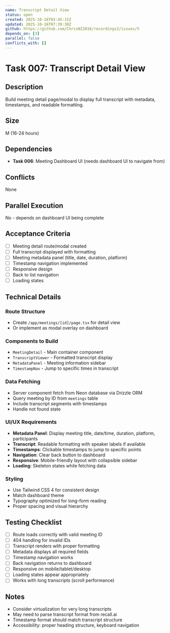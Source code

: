 ```yaml
---
name: Transcript Detail View
status: open
created: 2025-10-16T03:45:15Z
updated: 2025-10-16T07:39:30Z
github: https://github.com/ChrisNZ2016/recordings2/issues/5
depends_on: [3]
parallel: false
conflicts_with: []
---
```


# Task 007: Transcript Detail View

## Description

Build meeting detail page/modal to display full transcript with metadata, timestamps, and readable formatting.

## Size

M (16-24 hours)

## Dependencies

- **Task 006**: Meeting Dashboard UI (needs dashboard UI to navigate from)

## Conflicts

None

## Parallel Execution

No - depends on dashboard UI being complete

## Acceptance Criteria

- [ ] Meeting detail route/modal created
- [ ] Full transcript displayed with formatting
- [ ] Meeting metadata panel (title, date, duration, platform)
- [ ] Timestamp navigation implemented
- [ ] Responsive design
- [ ] Back to list navigation
- [ ] Loading states

## Technical Details

### Route Structure
- Create `/app/meetings/[id]/page.tsx` for detail view
- Or implement as modal overlay on dashboard

### Components to Build
- `MeetingDetail` - Main container component
- `TranscriptViewer` - Formatted transcript display
- `MetadataPanel` - Meeting information sidebar
- `TimestampNav` - Jump to specific times in transcript

### Data Fetching
- Server component fetch from Neon database via Drizzle ORM
- Query meeting by ID from `meetings` table
- Include transcript segments with timestamps
- Handle not found state

### UI/UX Requirements
- **Metadata Panel**: Display meeting title, date/time, duration, platform, participants
- **Transcript**: Readable formatting with speaker labels if available
- **Timestamps**: Clickable timestamps to jump to specific points
- **Navigation**: Clear back button to dashboard
- **Responsive**: Mobile-friendly layout with collapsible sidebar
- **Loading**: Skeleton states while fetching data

### Styling
- Use Tailwind CSS 4 for consistent design
- Match dashboard theme
- Typography optimized for long-form reading
- Proper spacing and visual hierarchy

## Testing Checklist

- [ ] Route loads correctly with valid meeting ID
- [ ] 404 handling for invalid IDs
- [ ] Transcript renders with proper formatting
- [ ] Metadata displays all required fields
- [ ] Timestamp navigation works
- [ ] Back navigation returns to dashboard
- [ ] Responsive on mobile/tablet/desktop
- [ ] Loading states appear appropriately
- [ ] Works with long transcripts (scroll performance)

## Notes

- Consider virtualization for very long transcripts
- May need to parse transcript format from recall.ai
- Timestamp format should match transcript structure
- Accessibility: proper heading structure, keyboard navigation
